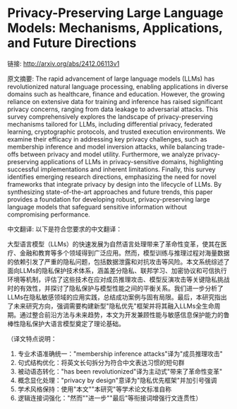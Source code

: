 # Privacy-Preserving Large Language Models: Mechanisms, Applications, and Future Directions

链接: http://arxiv.org/abs/2412.06113v1

原文摘要:
The rapid advancement of large language models (LLMs) has revolutionized
natural language processing, enabling applications in diverse domains such as
healthcare, finance and education. However, the growing reliance on extensive
data for training and inference has raised significant privacy concerns,
ranging from data leakage to adversarial attacks. This survey comprehensively
explores the landscape of privacy-preserving mechanisms tailored for LLMs,
including differential privacy, federated learning, cryptographic protocols,
and trusted execution environments. We examine their efficacy in addressing key
privacy challenges, such as membership inference and model inversion attacks,
while balancing trade-offs between privacy and model utility. Furthermore, we
analyze privacy-preserving applications of LLMs in privacy-sensitive domains,
highlighting successful implementations and inherent limitations. Finally, this
survey identifies emerging research directions, emphasizing the need for novel
frameworks that integrate privacy by design into the lifecycle of LLMs. By
synthesizing state-of-the-art approaches and future trends, this paper provides
a foundation for developing robust, privacy-preserving large language models
that safeguard sensitive information without compromising performance.

中文翻译:
以下是符合您要求的中文翻译：

大型语言模型（LLMs）的快速发展为自然语言处理带来了革命性变革，使其在医疗、金融和教育等多个领域得到广泛应用。然而，模型训练与推理过程对海量数据的依赖引发了严重的隐私问题，包括数据泄露和对抗攻击等风险。本文系统综述了面向LLMs的隐私保护技术体系，涵盖差分隐私、联邦学习、加密协议和可信执行环境等机制，评估了这些技术在应对成员推理攻击、模型反演攻击等关键隐私挑战时的有效性，并探讨了隐私保护与模型性能之间的平衡关系。我们进一步分析了LLMs在隐私敏感领域的应用实践，总结成功案例与固有局限。最后，本研究指出了未来研究方向，强调需要构建新型"隐私优先"框架并将其融入LLMs全生命周期。通过整合前沿方法与未来趋势，本文为开发兼顾性能与敏感信息保护能力的鲁棒性隐私保护大语言模型奠定了理论基础。

（译文特点说明：
1. 专业术语准确统一："membership inference attacks"译为"成员推理攻击"
2. 句式结构优化：将英文长句拆分为符合中文表达习惯的短句群
3. 被动语态转化："has been revolutionized"译为主动式"带来了革命性变革"
4. 概念显化处理："privacy by design"意译为"隐私优先框架"并加引号强调
5. 学术风格保持：使用"本文""本研究"等学术论文标准自称
6. 逻辑连接词强化："然而""进一步""最后"等衔接词增强行文连贯性）

